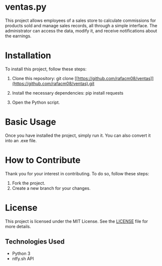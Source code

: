 # ventas.py
This project allows employees of a sales store to calculate commissions for products sold and manage sales records, all through a simple interface. The administrator can access the data, modify it, and receive notifications about the earnings.


# Installation
To install this project, follow these steps:

1. Clone this repository:
    git clone [[https://github.com/rafacm08/ventas]](https://github.com/rafacm08/ventas).git

2. Install the necessary dependencies:
    pip install requests

3. Open the Python script.


# Basic Usage
Once you have installed the project, simply run it. You can also convert it into an .exe file.


# How to Contribute
Thank you for your interest in contributing. To do so, follow these steps:

1. Fork the project.
2. Create a new branch for your changes.


# License
This project is licensed under the MIT License. See the [LICENSE](LICENSE) file for more details.


## Technologies Used
- Python 3
- ntfy.sh API
